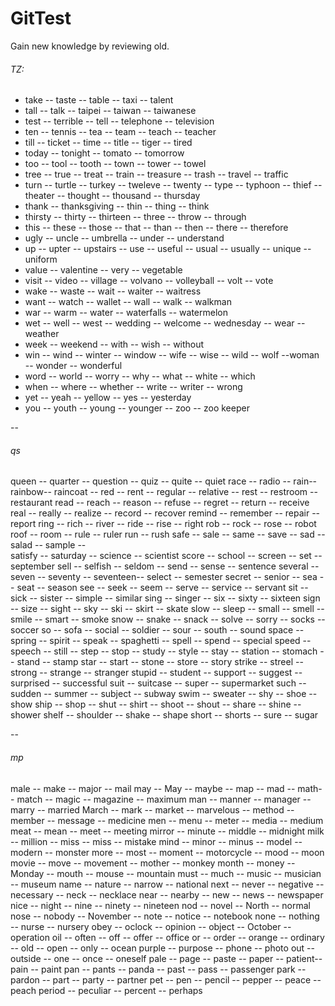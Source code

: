# GitTest
Gain new knowledge by reviewing old.

###### TZ:

* take -- taste -- table -- taxi -- talent 
* tall -- talk -- taipei -- taiwan -- taiwanese
* test -- terrible -- tell -- telephone -- television
* ten -- tennis -- tea -- team -- teach -- teacher
* till -- ticket -- time -- title -- tiger -- tired
* today -- tonight -- tomato -- tomorrow
* too -- tool -- tooth -- town -- tower -- towel
* tree -- true -- treat -- train -- treasure -- trash -- travel -- traffic
* turn -- turtle -- turkey -- tweleve -- twenty -- type -- typhoon -- thief -- theater -- thought -- thousand -- thursday
* thank -- thanksgiving -- thin -- thing -- think
* thirsty -- thirty -- thirteen -- three -- throw -- through
* this -- these -- those -- that -- than -- then -- there -- therefore
* ugly -- uncle -- umbrella -- under -- understand
* up -- upter -- upstairs -- use -- useful -- usual -- usually -- unique -- uniform
* value -- valentine -- very -- vegetable 
* visit -- video -- village -- volvano -- volleyball -- volt -- vote 
* wake -- waste -- wait -- waiter -- waitress
* want -- watch -- wallet -- wall -- walk -- walkman
* war -- warm -- water -- waterfalls -- watermelon
* wet -- well -- west -- wedding -- welcome -- wednesday -- wear -- weather
* week -- weekend -- with -- wish -- without 
* win -- wind -- winter -- window -- wife -- wise -- wild -- wolf --woman -- wonder -- wonderful
* word -- world -- worry -- why -- what -- white -- which
* when -- where -- whether -- write -- writer -- wrong
* yet -- yeah -- yellow -- yes -- yesterday
* you -- youth -- young -- younger -- zoo -- zoo keeper

--
###### qs
queen -- quarter -- question -- quiz -- quite -- quiet
race -- radio -- rain-- rainbow-- raincoat -- 
red -- rent -- regular -- relative -- rest -- restroom -- restaurant
read -- reach -- reason -- refuse -- regret -- return -- receive
real -- really -- realize -- record -- recover
remind -- remember -- repair -- report
ring -- rich -- river -- ride -- rise -- right 
rob -- rock -- rose -- robot 
roof -- room -- rule -- ruler
run -- rush 
safe -- sale -- same -- save -- sad -- salad -- sample --  
satisfy -- saturday -- science -- scientist
score -- school -- screen -- set -- september
sell -- selfish -- seldom -- send -- sense -- sentence
several -- seven -- seventy -- seventeen-- select -- semester
secret -- senior -- sea -- seat -- season
see -- seek -- seem -- serve -- service -- servant
sit -- sick -- sister -- simple -- similar 
sing -- singer -- six -- sixty -- sixteen
sign -- size -- sight -- sky -- ski -- skirt -- skate
slow -- sleep -- small -- smell -- smile -- smart -- smoke
snow -- snake -- snack -- solve -- sorry -- socks -- soccer
so -- sofa  -- social -- soldier -- sour -- south -- sound
space -- spring -- spirit -- speak -- spaghetti -- spell -- spend -- special
speed -- speech -- still -- step -- stop -- study --
style -- stay -- station -- stomach -- stand -- stamp 
star -- start -- stone -- store -- story 
strike -- streel -- strong -- strange -- stranger
stupid -- student -- support -- suggest -- surprised -- successful
suit -- suitcase -- super -- supermarket 
such -- sudden -- summer -- subject -- subway 
swim -- sweater -- shy -- shoe -- show
ship -- shop -- shut -- shirt -- shoot -- shout -- share -- shine -- shower
shelf -- shoulder -- shake -- shape
short -- shorts -- sure -- sugar

--
###### mp
male -- make -- major -- mail 
may -- May -- maybe -- map -- mad -- math-- match -- magic -- magazine -- maximum 
man -- manner -- manager -- marry -- married 
March -- mark -- market -- marvelous -- method -- member -- message -- medicine 
men -- menu -- meter -- media -- medium
meat -- mean -- meet -- meeting
mirror -- minute -- middle -- midnight 
milk -- million -- miss -- miss -- mistake 
mind -- minor -- minus -- model -- modern -- monster
more -- most -- moment -- motorcycle -- mood -- moon 
movie -- move -- movement -- mother -- monkey 
month -- money -- Monday -- mouth -- mouse -- mountain
must -- much -- music -- musician -- museum
name -- nature -- narrow -- national 
next -- never -- negative -- necessary -- neck -- necklace 
near -- nearby -- new -- news -- newspaper
nice -- night -- nine -- ninety -- nineteen
nod -- novel -- North -- normal 
nose -- nobody -- November -- note -- notice -- notebook 
none -- nothing -- nurse -- nursery
obey -- oclock -- opinion -- object -- October -- operation
oil -- often -- off -- offer -- office 
or -- order -- orange -- ordinary -- old -- open -- only -- ocean
purple -- purpose -- phone -- photo
out -- outside -- one -- once -- oneself
pale -- page -- paste -- paper -- patient-- pain -- paint 
pan -- pants -- panda -- past -- pass -- passenger
park -- pardon -- part -- party -- partner
pet -- pen -- pencil -- pepper -- peace -- peach 
period -- peculiar -- percent -- perhaps

